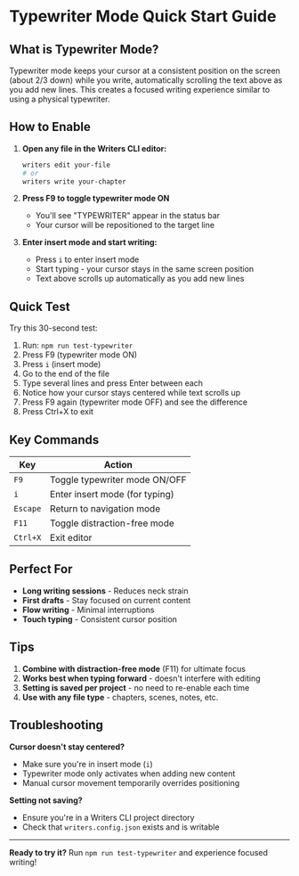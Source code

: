 # Typewriter Mode Quick Start Guide

## What is Typewriter Mode?

Typewriter mode keeps your cursor at a consistent position on the screen (about 2/3 down) while you write, automatically scrolling the text above as you add new lines. This creates a focused writing experience similar to using a physical typewriter.

## How to Enable

1. **Open any file in the Writers CLI editor:**
   ```bash
   writers edit your-file
   # or
   writers write your-chapter
   ```

2. **Press F9 to toggle typewriter mode ON**
   - You'll see "TYPEWRITER" appear in the status bar
   - Your cursor will be repositioned to the target line

3. **Enter insert mode and start writing:**
   - Press `i` to enter insert mode
   - Start typing - your cursor stays in the same screen position
   - Text above scrolls up automatically as you add new lines

## Quick Test

Try this 30-second test:

1. Run: `npm run test-typewriter`
2. Press F9 (typewriter mode ON)
3. Press `i` (insert mode)
4. Go to the end of the file
5. Type several lines and press Enter between each
6. Notice how your cursor stays centered while text scrolls up
7. Press F9 again (typewriter mode OFF) and see the difference
8. Press Ctrl+X to exit

## Key Commands

| Key | Action |
|-----|--------|
| `F9` | Toggle typewriter mode ON/OFF |
| `i` | Enter insert mode (for typing) |
| `Escape` | Return to navigation mode |
| `F11` | Toggle distraction-free mode |
| `Ctrl+X` | Exit editor |

## Perfect For

- **Long writing sessions** - Reduces neck strain
- **First drafts** - Stay focused on current content
- **Flow writing** - Minimal interruptions
- **Touch typing** - Consistent cursor position

## Tips

1. **Combine with distraction-free mode** (F11) for ultimate focus
2. **Works best when typing forward** - doesn't interfere with editing
3. **Setting is saved per project** - no need to re-enable each time
4. **Use with any file type** - chapters, scenes, notes, etc.

## Troubleshooting

**Cursor doesn't stay centered?**
- Make sure you're in insert mode (`i`)
- Typewriter mode only activates when adding new content
- Manual cursor movement temporarily overrides positioning

**Setting not saving?**
- Ensure you're in a Writers CLI project directory
- Check that `writers.config.json` exists and is writable

---

**Ready to try it?** Run `npm run test-typewriter` and experience focused writing!